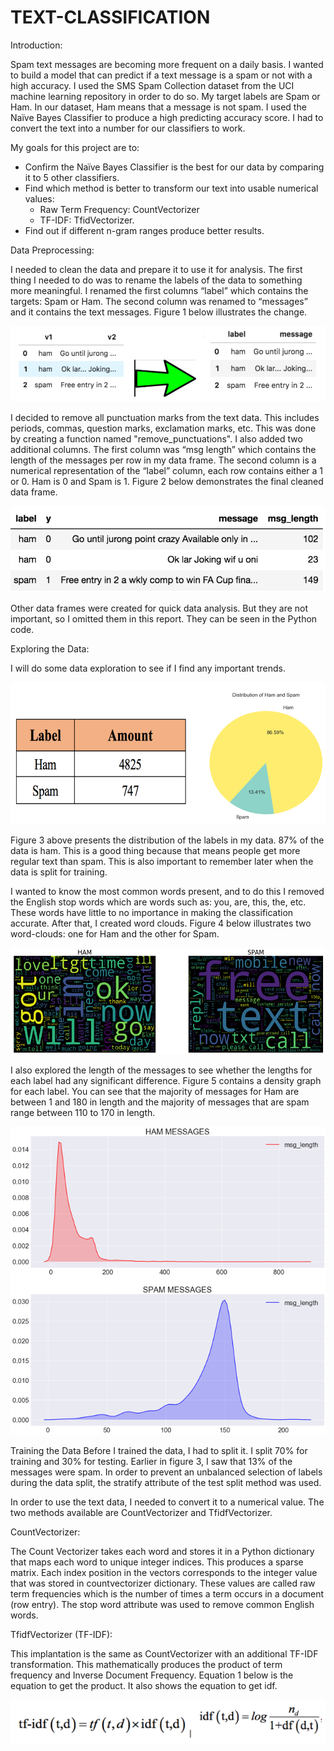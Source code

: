 # TEXT-CLASSIFICATION


Introduction:

Spam text messages are becoming more frequent on a daily basis. I wanted to build a model that can predict if a text message is a spam or not with a high accuracy. I used the SMS Spam Collection dataset from the UCI machine learning repository in order to do so. My target labels are Spam or Ham. In our dataset, Ham means that a message is not spam. I used the Naïve Bayes Classifier to produce a high predicting accuracy score. I had to convert the text into a number for our classifiers to work. 

My goals for this project are to:

*	Confirm the Naïve Bayes Classifier is the best for our data by comparing it to 5 other classifiers.
*	Find which method is better to transform our text into usable numerical values:
    * Raw Term Frequency: CountVectorizer
    * TF-IDF: TfidVectorizer.
*	Find out if different n-gram ranges produce better results.


Data Preprocessing:

I needed to clean the data and prepare it to use it for analysis. The first thing I needed to do was to rename the labels of the data to something more meaningful. I renamed the first columns “label” which contains the targets: Spam or Ham. The second column was renamed to “messages” and it contains the text messages. Figure 1 below illustrates the change.

![Figure 1](Figure1.png)

I decided to remove all punctuation marks from the text data. This includes periods, commas, question marks, exclamation marks, etc. This was done by creating a function named "remove_punctuations". I also added two additional columns. The first column was “msg length” which contains the length of the messages per row in my data frame. The second column is a numerical representation of the “label” column, each row contains either a 1 or 0. Ham is 0 and Spam is 1. Figure 2 below demonstrates the final cleaned data frame.

![Figure 2](Figure2.png)

Other data frames were created for quick data analysis. But they are not important, so I omitted them in this report. They can be seen in the Python code.

Exploring the Data:

I will do some data exploration to see if I find any important trends.

![Figure 3](Figure3.png)

Figure 3 above presents the distribution of the labels in my data. 87% of the data is ham. This is a good thing because that means people get more regular text than spam. This is also important to remember later when the data is split for training. 

I wanted to know the most common words present, and to do this I removed the English stop words which are words such as: you, are, this, the, etc. These words have little to no importance in making the classification accurate. After that, I created word clouds.  Figure 4 below illustrates two word-clouds: one for Ham and the other for Spam.

![Figure 4](Figure4.png)

I also explored the length of the messages to see whether the lengths for each label had any significant difference. Figure 5 contains a density graph for each label. You can see that the majority of messages for Ham are between 1 and 180 in length and the majority of messages that are spam range between 110 to 170 in length.

![Figure 5](Figure5.png)

Training the Data
Before I trained the data, I had to split it. I split 70% for training and 30% for testing. Earlier in figure 3, I saw that 13% of the messages were spam. In order to prevent an unbalanced selection of labels during the data split, the stratify attribute of the test split method was used. 

In order to use the text data, I needed to convert it to a numerical value. The two methods available are CountVectorizer and TfidfVectorizer.

CountVectorizer:

The Count Vectorizer takes each word and stores it in a Python dictionary that maps each word to unique integer indices. This produces a sparse matrix. Each index position in the vectors corresponds to the integer value that was stored in countvectorizer dictionary. These values are called raw term frequencies which is the number of times a term occurs in a document (row entry). The stop word attribute was used to remove common English words.

TfidfVectorizer (TF-IDF):

This implantation is the same as CountVectorizer with an additional TF-IDF transformation. This mathematically produces the product of term frequency and Inverse Document Frequency. Equation 1 below is the equation to get the product. It also shows the equation to get idf. 

![Equation 1](Equation1.png)


